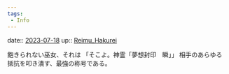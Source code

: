 ```yaml
---
tags:
 - Info
---
```


date:: [2023-07-18](/Daily_Note/2023-07-18.md)
up:: [Reimu_Hakurei](Bar/Novel/Touhou_Project/Reimu_Hakurei.md)

飽きられない巫女、それは
「そこよ。神霊「夢想封印　瞬」」
相手のあらゆる抵抗を叩き潰す、最強の称号である。